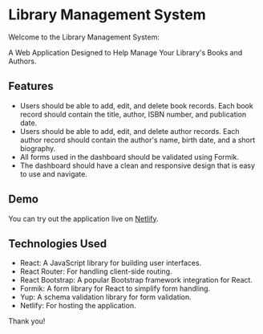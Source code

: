 # Library Management System

Welcome to the Library Management System:

A Web Application Designed to Help Manage Your Library's Books and Authors.


## Features

- Users should be able to add, edit, and delete book records. Each book record should contain the title, author, ISBN number, and publication date.
- Users should be able to add, edit, and delete author records. Each author record should contain the author's name, birth date, and a short biography.
- All forms used in the dashboard should be validated using Formik.
- The dashboard should have a clean and responsive design that is easy to use and navigate.

## Demo

You can try out the application live on [Netlify](https://thiruformikvalidation.netlify.app/).

## Technologies Used

- React: A JavaScript library for building user interfaces.
- React Router: For handling client-side routing.
- React Bootstrap: A popular Bootstrap framework integration for React.
- Formik: A form library for React to simplify form handling.
- Yup: A schema validation library for form validation.
- Netlify: For hosting the application.

Thank you!

